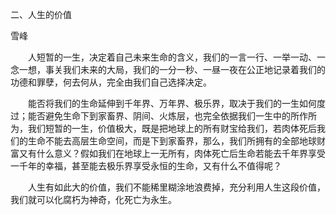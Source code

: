 二、人生的价值

雪峰


　　人短暂的一生，决定着自己未来生命的含义，我们的一言一行、一举一动、一念一想，事关我们未来的大局，我们的一分一秒、一昼一夜在公正地记录着我们的功德和罪孽，何去何从，完全由我们自己选择决定。

　　能否将我们的生命延伸到千年界、万年界、极乐界，取决于我们的一生如何度过；能否避免生命下到家畜界、阴间、火炼层，也完全依据我们一生中的所作所为，我们短暂的一生，价值极大，既是把地球上的所有财宝给我们，若肉体死后我们的生命不能去高层生命空间，而是下到家畜界，那么，我们所拥有的全部地球财富又有什么意义？假如我们在地球上一无所有，肉体死亡后生命若能去千年界享受一千年的幸福，甚至能去极乐界享受永恒的生命，又有什么不值得呢？

　　人生有如此大的价值，我们不能稀里糊涂地浪费掉，充分利用人生这段价值，我们就可以化腐朽为神奇，化死亡为永生。



